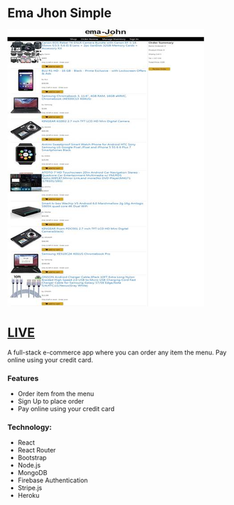 # Ema Jhon Simple
![](/ema-john-simple-second.jpg?raw=true)

# [LIVE](https://ema-john-simple-49ec4.firebaseapp.com)

A full-stack e-commerce app where you can order any item the menu. Pay online using your credit card.
### Features
- Order item from the menu
- Sign Up to place order
- Pay online using your credit card

### Technology:
- React
- React Router
- Bootstrap
- Node.js
- MongoDB
- Firebase Authentication
- Stripe.js
- Heroku
